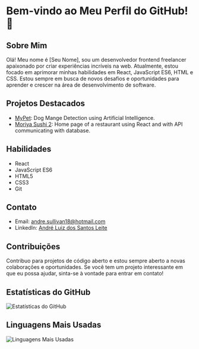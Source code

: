 # Bem-vindo ao Meu Perfil do GitHub! 👋

## Sobre Mim
Olá! Meu nome é [Seu Nome], sou um desenvolvedor frontend freelancer apaixonado por criar experiências incríveis na web. Atualmente, estou focado em aprimorar minhas habilidades em React, JavaScript ES6, HTML e CSS. Estou sempre em busca de novos desafios e oportunidades para aprender e crescer na área de desenvolvimento de software.

## Projetos Destacados
- [MyPet](https://github.com/Sullivan18/MyPet): Dog Mange Detection using Artificial Intelligence.
- [Moriya Sushi 2](https://github.com/Sullivan18/restaurante): Home page of a restaurant using React and with API communicating with database.


## Habilidades
- React
- JavaScript ES6
- HTML5
- CSS3
- Git

## Contato
- Email: andre.sullivan18@hotmail.com
- LinkedIn: [André Luiz dos Santos Leite](www.linkedin.com/in/andré-luiz-dos-santos-leite-081432275)

## Contribuições
Contribuo para projetos de código aberto e estou sempre aberto a novas colaborações e oportunidades. Se você tem um projeto interessante em que eu possa ajudar, sinta-se à vontade para entrar em contato!

## Estatísticas do GitHub
![Estatísticas do GitHub](https://github-readme-stats.vercel.app/api?username=seu_usuario&show_icons=true&theme=dark)

## Linguagens Mais Usadas
![Linguagens Mais Usadas](https://github-readme-stats.vercel.app/api/top-langs/?username=seu_usuario&layout=compact&theme=dark)

